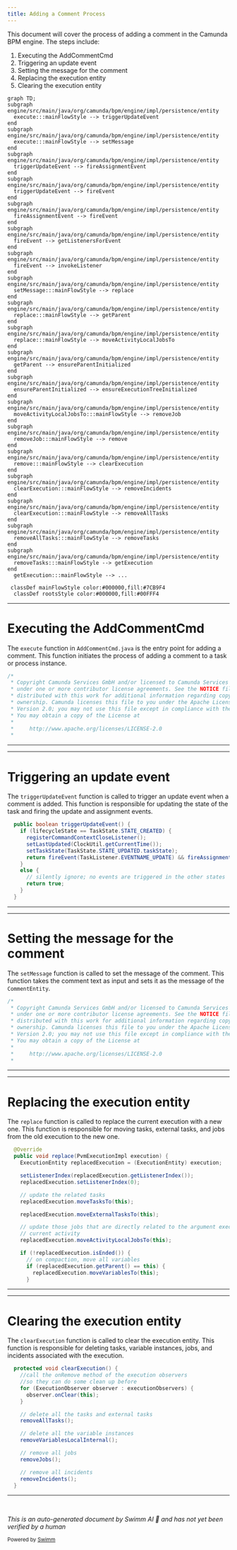 ```yaml
---
title: Adding a Comment Process
---
```

This document will cover the process of adding a comment in the Camunda BPM engine. The steps include:

1. Executing the AddCommentCmd
2. Triggering an update event
3. Setting the message for the comment
4. Replacing the execution entity
5. Clearing the execution entity

```mermaid
graph TD;
subgraph engine/src/main/java/org/camunda/bpm/engine/impl/persistence/entity
  execute:::mainFlowStyle --> triggerUpdateEvent
end
subgraph engine/src/main/java/org/camunda/bpm/engine/impl/persistence/entity
  execute:::mainFlowStyle --> setMessage
end
subgraph engine/src/main/java/org/camunda/bpm/engine/impl/persistence/entity
  triggerUpdateEvent --> fireAssignmentEvent
end
subgraph engine/src/main/java/org/camunda/bpm/engine/impl/persistence/entity
  triggerUpdateEvent --> fireEvent
end
subgraph engine/src/main/java/org/camunda/bpm/engine/impl/persistence/entity
  fireAssignmentEvent --> fireEvent
end
subgraph engine/src/main/java/org/camunda/bpm/engine/impl/persistence/entity
  fireEvent --> getListenersForEvent
end
subgraph engine/src/main/java/org/camunda/bpm/engine/impl/persistence/entity
  fireEvent --> invokeListener
end
subgraph engine/src/main/java/org/camunda/bpm/engine/impl/persistence/entity
  setMessage:::mainFlowStyle --> replace
end
subgraph engine/src/main/java/org/camunda/bpm/engine/impl/persistence/entity
  replace:::mainFlowStyle --> getParent
end
subgraph engine/src/main/java/org/camunda/bpm/engine/impl/persistence/entity
  replace:::mainFlowStyle --> moveActivityLocalJobsTo
end
subgraph engine/src/main/java/org/camunda/bpm/engine/impl/persistence/entity
  getParent --> ensureParentInitialized
end
subgraph engine/src/main/java/org/camunda/bpm/engine/impl/persistence/entity
  ensureParentInitialized --> ensureExecutionTreeInitialized
end
subgraph engine/src/main/java/org/camunda/bpm/engine/impl/persistence/entity
  moveActivityLocalJobsTo:::mainFlowStyle --> removeJob
end
subgraph engine/src/main/java/org/camunda/bpm/engine/impl/persistence/entity
  removeJob:::mainFlowStyle --> remove
end
subgraph engine/src/main/java/org/camunda/bpm/engine/impl/persistence/entity
  remove:::mainFlowStyle --> clearExecution
end
subgraph engine/src/main/java/org/camunda/bpm/engine/impl/persistence/entity
  clearExecution:::mainFlowStyle --> removeIncidents
end
subgraph engine/src/main/java/org/camunda/bpm/engine/impl/persistence/entity
  clearExecution:::mainFlowStyle --> removeAllTasks
end
subgraph engine/src/main/java/org/camunda/bpm/engine/impl/persistence/entity
  removeAllTasks:::mainFlowStyle --> removeTasks
end
subgraph engine/src/main/java/org/camunda/bpm/engine/impl/persistence/entity
  removeTasks:::mainFlowStyle --> getExecution
end
  getExecution:::mainFlowStyle --> ...

 classDef mainFlowStyle color:#000000,fill:#7CB9F4
  classDef rootsStyle color:#000000,fill:#00FFF4
```

<SwmSnippet path="/engine/src/main/java/org/camunda/bpm/engine/impl/cmd/AddCommentCmd.java" line="1">

---

# Executing the AddCommentCmd

The `execute` function in `AddCommentCmd.java` is the entry point for adding a comment. This function initiates the process of adding a comment to a task or process instance.

```java
/*
 * Copyright Camunda Services GmbH and/or licensed to Camunda Services GmbH
 * under one or more contributor license agreements. See the NOTICE file
 * distributed with this work for additional information regarding copyright
 * ownership. Camunda licenses this file to you under the Apache License,
 * Version 2.0; you may not use this file except in compliance with the License.
 * You may obtain a copy of the License at
 *
 *     http://www.apache.org/licenses/LICENSE-2.0
 *
```

---

</SwmSnippet>

<SwmSnippet path="/engine/src/main/java/org/camunda/bpm/engine/impl/persistence/entity/TaskEntity.java" line="1202">

---

# Triggering an update event

The `triggerUpdateEvent` function is called to trigger an update event when a comment is added. This function is responsible for updating the state of the task and firing the update and assignment events.

```java
  public boolean triggerUpdateEvent() {
    if (lifecycleState == TaskState.STATE_CREATED) {
      registerCommandContextCloseListener();
      setLastUpdated(ClockUtil.getCurrentTime());
      setTaskState(TaskState.STATE_UPDATED.taskState);
      return fireEvent(TaskListener.EVENTNAME_UPDATE) && fireAssignmentEvent();
    }
    else {
      // silently ignore; no events are triggered in the other states
      return true;
    }
  }
```

---

</SwmSnippet>

<SwmSnippet path="/engine/src/main/java/org/camunda/bpm/engine/impl/persistence/entity/CommentEntity.java" line="1">

---

# Setting the message for the comment

The `setMessage` function is called to set the message of the comment. This function takes the comment text as input and sets it as the message of the `CommentEntity`.

```java
/*
 * Copyright Camunda Services GmbH and/or licensed to Camunda Services GmbH
 * under one or more contributor license agreements. See the NOTICE file
 * distributed with this work for additional information regarding copyright
 * ownership. Camunda licenses this file to you under the Apache License,
 * Version 2.0; you may not use this file except in compliance with the License.
 * You may obtain a copy of the License at
 *
 *     http://www.apache.org/licenses/LICENSE-2.0
 *
```

---

</SwmSnippet>

<SwmSnippet path="/engine/src/main/java/org/camunda/bpm/engine/impl/persistence/entity/ExecutionEntity.java" line="1123">

---

# Replacing the execution entity

The `replace` function is called to replace the current execution with a new one. This function is responsible for moving tasks, external tasks, and jobs from the old execution to the new one.

```java
  @Override
  public void replace(PvmExecutionImpl execution) {
    ExecutionEntity replacedExecution = (ExecutionEntity) execution;

    setListenerIndex(replacedExecution.getListenerIndex());
    replacedExecution.setListenerIndex(0);

    // update the related tasks
    replacedExecution.moveTasksTo(this);

    replacedExecution.moveExternalTasksTo(this);

    // update those jobs that are directly related to the argument execution's
    // current activity
    replacedExecution.moveActivityLocalJobsTo(this);

    if (!replacedExecution.isEnded()) {
      // on compaction, move all variables
      if (replacedExecution.getParent() == this) {
        replacedExecution.moveVariablesTo(this);
      }
```

---

</SwmSnippet>

<SwmSnippet path="/engine/src/main/java/org/camunda/bpm/engine/impl/persistence/entity/ExecutionEntity.java" line="531">

---

# Clearing the execution entity

The `clearExecution` function is called to clear the execution entity. This function is responsible for deleting tasks, variable instances, jobs, and incidents associated with the execution.

```java
  protected void clearExecution() {
    //call the onRemove method of the execution observers
    //so they can do some clean up before
    for (ExecutionObserver observer : executionObservers) {
      observer.onClear(this);
    }

    // delete all the tasks and external tasks
    removeAllTasks();

    // delete all the variable instances
    removeVariablesLocalInternal();

    // remove all jobs
    removeJobs();

    // remove all incidents
    removeIncidents();
  }
```

---

</SwmSnippet>

&nbsp;

*This is an auto-generated document by Swimm AI 🌊 and has not yet been verified by a human*

<SwmMeta version="3.0.0" repo-id="Z2l0aHViJTNBJTNBQ2l0aS1jYW11bmRhJTNBJTNBZ2lsYWRuYXZvdA==" repo-name="Citi-camunda" doc-type="flows"><sup>Powered by [Swimm](/)</sup></SwmMeta>
